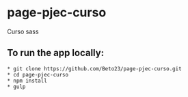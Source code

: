 # page-pjec-curso
Curso sass

## To run the app locally:

```
* git clone https://github.com/Beto23/page-pjec-curso.git
* cd page-pjec-curso
* npm install
* gulp
```
